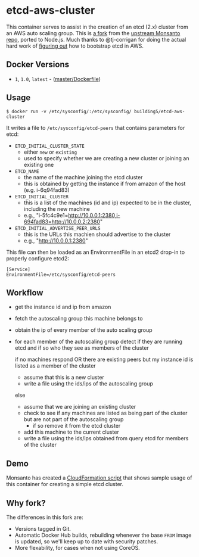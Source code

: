 # etcd-aws-cluster

This container serves to assist in the creation of an etcd (2.x) cluster from an
AWS auto scaling group. This is [a fork](#why-fork) from the
[upstream Monsanto repo][], ported to Node.js. Much thanks to @tj-corrigan for
doing the actual hard work of [figuring out][] how to bootstrap etcd in AWS.

## Docker Versions

 - `1`, `1.0`, `latest` - ([master/Dockerfile](https://github.com/building5/etcd-aws-cluster/blob/master/Dockerfile))

## Usage

```
$ docker run -v /etc/sysconfig/:/etc/sysconfig/ building5/etcd-aws-cluster
```

It writes a file to `/etc/sysconfig/etcd-peers` that contains parameters for
etcd:

- `ETCD_INITIAL_CLUSTER_STATE`
  - either `new` or `existing`
  - used to specify whether we are creating a new cluster or joining an existing
    one
- `ETCD_NAME`
  - the name of the machine joining the etcd cluster
  - this is obtained by getting the instance if from amazon of the host (e.g.
    i-6q94fad83)
- `ETCD_INITIAL_CLUSTER`
  - this is a list of the machines (id and ip) expected to be in the cluster,
    including the new machine
  - e.g., "i-5fc4c9e1=http://10.0.0.1:2380,i-694fad83=http://10.0.0.2:2380"
- `ETCD_INITIAL_ADVERTISE_PEER_URLS`
  - this is the URLs this machien should advertise to the cluster
  - e.g., "http://10.0.0.1:2380"

This file can then be loaded as an EnvironmentFile in an etcd2 drop-in to
properly configure etcd2:

```
[Service]
EnvironmentFile=/etc/sysconfig/etcd-peers
```

## Workflow

- get the instance id and ip from amazon
- fetch the autoscaling group this machine belongs to
- obtain the ip of every member of the auto scaling group
- for each member of the autoscaling group detect if they are running etcd and
  if so who they see as members of the cluster

  if no machines respond OR there are existing peers but my instance id is
  listed as a member of the cluster

    - assume that this is a new cluster
    - write a file using the ids/ips of the autoscaling group

  else

    - assume that we are joining an existing cluster
    - check to see if any machines are listed as being part of the cluster but
      are not part of the autoscaling group
      -  if so remove it from the etcd cluster
    - add this machine to the current cluster
    - write a file using the ids/ips obtained from query etcd for members of the
      cluster

## Demo

Monsanto has created a [CloudFormation script][] that shows sample usage of this
container for creating a simple etcd cluster.

 [CloudFormation script]: https://gist.github.com/tj-corrigan/3baf86051471062b2fb7

## Why fork?

The differences in this fork are:

 - Versions tagged in Git.
 - Automatic Docker Hub builds, rebuilding whenever the base `FROM` image is
   updated, so we'll keep up to date with security patches.
 - More flexability, for cases when not using CoreOS.

 [upstream Monsanto repo]: https://github.com/MonsantoCo/etcd-aws-cluster
 [figuring out]: http://engineering.monsanto.com/2015/06/12/etcd-clustering/
